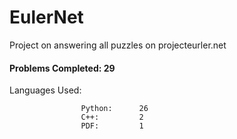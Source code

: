 # EulerNet
Project on answering all puzzles on projecteurler.net

#### Problems Completed: 29

Languages Used:
                    
                    Python:      26
                    C++:         2
                    PDF:         1
